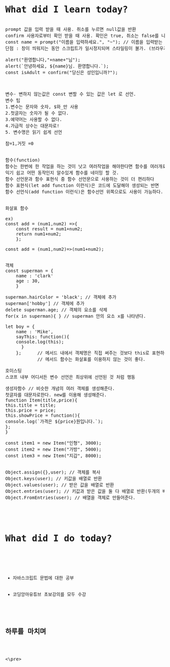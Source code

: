 <pre>


<h1>What did I learn today?</h1>
prompt 값을 입력 받을 때 사용. 취소를 누르면 null값을 반환
confirm 사용자로부터 확인 받을 때 사용. 확인은 true, 취소는 false를 나타낸다.
const name = prompt("이름을 입력하세요.", "~"); // 이름을 입력받는 박스를 만듬, ~부분에는 default 값을 준다.
단점 : 창이 띄워지는 동안 스크립트가 일시정지되며 스타일링이 불가. (브라우저마다 디자인이 다름)

alert("환영합니다,"+name+"님");
alert(`안녕하세요, ${name}님. 환영합니다.`);
const isAdult = confirm("당신은 성인입니까?");



변수- 변하지 않는값은 const 변할 수 있는 값은 let 로 선언.
변수 팁
1.변수는 문자와 숫자, $와_만 사용
2.첫글자는 숫자가 될 수 없다.
3.예약어는 사용할 수 없다.
4.가급적 상수는 대문자로!
5. 변수명은 읽기 쉽게 선언

참=1,거짓 =0


함수(function)
함수는 한번에 한 작업을 하는 것이 낫고 여러작업을 해야한다면 함수를 여러개로 나누는 것이 좋다.
익기 쉽고 어떤 동작인지 알수있게 함수를 네이밍 할 것.
함수 선언문과 함수 표현식 중 함수 선언문으로 사용하는 것이 더 편리하다
함수 표현식(let add function 이런식)은 코드에 도달해야 생성되는 반면
함수 선언식(add function 이런식)은 함수선언 위쪽으로도 사용이 가능하다. 


화살표 함수

ex) 
const add = (num1,num2) =>{ 
	const result = num1+num2;
	return num1+num2;
	};

const add = (num1,num2)=>(num1+num2);


객체
const superman = {
	name : 'clark'
	age : 30,
	}

superman.hairColor = 'black'; // 객체에 추가
superman['hobby'] // 객체에 추가
delete superman.age; // 객체의 요소를 삭제
for(x in superman){ } // superman 안의 요소 x를 나타낸다.

let boy = {
	name : 'Mike',
	sayThis: function(){
	console.log(this);
	  }
	};		// 메서드 내에서 객체명은 직접 써주는 것보다 this로 표현하는 것이 낫다.(오류발생 방지)
			// 메서드 함수는 화살표를 이용하지 않는 것이 좋다.

호이스팅
스코프 내부 어디서든 변수 선언은 최상위에 선언된 것 처럼 행동

생성자함수 // 비슷한 개념의 여러 객체를 생성해준다.
첫글자를 대문자로한다. new를 이용해 생성해준다.
function Item(title,price){
this.title = title;
this.price = price;
this.showPrice = function(){
console.log(`가격은 ${price}원입니다.`);
};
}

const item1 = new Item("인형", 3000);
const item2 = new Item("가방", 5000);
const item3 = new Item("지갑", 8000);


Object.assign({},user); // 객체를 복사
Object.keys(user); // 키값을 배열로 반환
Object.values(user); // 받은 값을 배열로 반환
Object.entries(user); // 키값과 받은 값을 둘 다 배열로 반환(두개의 배열)
Object.FromEntries(user); // 배열을 객체로 만들어준다.




<h1>What did I do today?</h1>
       <ul type="square">
        <li>자바스크립트 문법에 대한 공부</li>
        <li>코딩앙마유튜브 초보강의를 모두 수강
        </ul>
        
<h2>하루를 마치며</h2>


<\pre>

